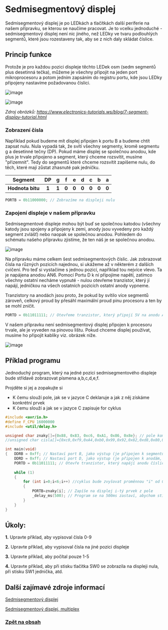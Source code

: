 # Sedmisegmentový displej


Sedmisegmentový displej je po LEDkách a tlačítkách další periferie na našem přípravku, se kterou se naučíme pracovat. Je to vcelku jednoduché - sedmisegmentový displej není nic jiného, než LEDky ve tvaru podlouhlých segmentů, které jsou rozestaveny tak, aby se z nich daly skládat číslice.

## Princip funkce
Protože je pro každou pozici displeje těchto LEDek osm (sedm segmentů plus desetinná tečka), můžeme je všechny připojit na jeden port mikroprocesoru a potom jedním zapsáním do registru portu, kde jsou LEDky připojeny nastavíme požadovanou číslici.

![image](https://github.com/user-attachments/assets/4ca40da4-f47b-48d5-8bcc-c5c16d119e3e)


![image](https://github.com/user-attachments/assets/60f7e6fe-8fc7-4d36-a042-779cb9903295)

*Zdroj obrázků: https://www.electronics-tutorials.ws/blog/7-segment-display-tutorial.html* 

### Zobrazení čísla
Například pokud budeme mít displej připojen k portu B a budeme chtít zapsat nulu. Nula vypadá tak, že svítí všechny segmenty, kromě segmentu g a desetinné tečny (DP). Pokud máme displej se společnou anodou, kde plus je trvale připojeno a segment, který chceme rozsvítit, musíme "přizemnit". Tedy do segmentů které chceme rozsvítit zapíšeme nulu, do těch, které mají zůstat zhasnuté pak jedničku.

|Segment| DP    | g    | f    | e    | d    | c    | b    | a    | 
|:----:|:----:|:----:|:----:|:----:|:----:|:----:|:----:|:----:| 
|**Hodnota bitu**|  **1**| **1**| **0**|  **0** | **0** | **0** | **0** | **0** | 

```C
PORTB = 0b11000000; // Zobrazíme na displeji nulu
```

### Zapojení displeje v našem  přípravku
Sedmisegmentové displeje mohou být buď se společnou katodou (všechny katody jsou spojeny a připojeny k zemi, anody jsou vyvedeny pro každý segment zvlášť) nebo naopak se společnou anodou. Pohledem do schématu našeho přípravku zjistíme, že ten náš je se společnou anodou.

![image](https://github.com/user-attachments/assets/d7519c09-32a6-4c2c-b350-a08d664351e7)

Na přípravku máme celkem šest sedmisegmentových číslic. Jak zobrazovat čísla na různých pozicích najednou, si ukážeme až v některém z dalších cvičení. Pro teď si vystačíme s jednou pozicí, například tou nejvíce vlevo. Ta je napájena anodou AN6. Pomocí Portu D k ní připojíme napětí, zatímco všechny ostatní necháme vypnuté - nulou otevřeme tranzistor, který jí napájí, jedničkou na všech ostatních pozicích ostatní anody vypneme. 

Tranzistory na anodách jsou proto, že pokud by svítilo více segmentů zároveň, celkový proud by přesáhl maximální proud pinu procesoru a ten by se mohl zničit.

```C
PORTD = 0b11011111; // Otevřeme tranzistor, který připojí 5V na anodu AN6 (na přípravku nejvíc vpravo).
```

V našem přípravku není sedmisegmentový displej připojen k procesoru trvale, ale je vyveden na pinovou lištu. Pokud chceme displej používat, musíme ho připojit kablíky viz. obrázek níže.

![image](https://github.com/user-attachments/assets/1320cb6d-6883-4c99-9c53-15064df9df56)

## Příklad programu
Jednoduchý program, který na jedné pozici sedmisegmentového displeje bude střídavě zobrazovat písmena a,b,c,d,e,f. 

Projděte si jej a zopakujte si
 - K čemu slouží pole, jak se v jazyce C deklaruje a jak z něj získáme konkrétní prvek
 - K čemu slouží a jak se v jazyce C zapisuje for cyklus


```C
#include <avr/io.h>
#define F_CPU 16000000
#include <util/delay.h>

unsigned char znaky[]={0x88, 0x83, 0xc6, 0xA1, 0x86, 0x8e}; // pole kombinací segmentů (a, b, c, d, e, f)
//unsigned char cisla[]={0xc0,0xf9,0xA4,0xb0,0x99,0x92,0x82,0xd8,0x80,0x90,0x88,0x83,0xc6,0xA1,0x86,0x8e};

int main(void)
{	DDRB = 0xff; // Nastaví port B, jako výstup (je připojen k segmentům)
	DDRD = 0xff; // Nastaví port D, jako výstup (je připojen k anodám, řídí, která číslice je aktivní)
	PORTD = 0b11011111; // Otevře tranzistor, který napájí anodu číslice vpravo
	
	while (1)
	{
		for (int i=0;i<6;i++) //cyklus bude zvyšovat proměnnou "i" od 0 do 5
		{
			PORTB=znaky[i];	// Zapíše na displej i-tý prvek z pole
			_delay_ms(500); // Program se na 500ms zastaví, abychom stihli okem vnímat změnu
		}
	}
}
```


## Úkoly:
**1.** Upravte příklad, aby vypisoval čísla 0-9
   
**2.** Upravte příklad, aby vypisoval čísla na jiné pozici displeje

**3.** Upravte příklad, aby počítal pouze 1-5

**4.** Upravte příklad, aby při stisku tlačítka SW0 se zobrazila na displeji nula, při stisku SW1 jednička, atd.


## Další zajímavé zdroje informací
[Sedmisegmentový displej](https://instrumentationtools.com/seven-segment-display-working-principle/)

[Sedmisegmentový displej, multiplex](https://www.electronics-tutorials.ws/blog/7-segment-display-tutorial.html)


### [Zpět na obsah](README.md)
